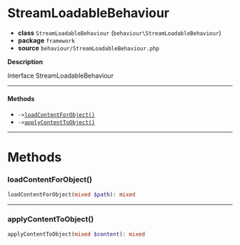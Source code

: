 # StreamLoadableBehaviour

- **class** `StreamLoadableBehaviour` (`behaviour\StreamLoadableBehaviour`)
- **package** `framework`
- **source** `behaviour/StreamLoadableBehaviour.php`

**Description**

Interface StreamLoadableBehaviour

---

#### Methods

- `->`[`loadContentForObject()`](#method-loadcontentforobject)
- `->`[`applyContentToObject()`](#method-applycontenttoobject)

---
# Methods

<a name="method-loadcontentforobject"></a>

### loadContentForObject()
```php
loadContentForObject(mixed $path): mixed
```

---

<a name="method-applycontenttoobject"></a>

### applyContentToObject()
```php
applyContentToObject(mixed $content): mixed
```
